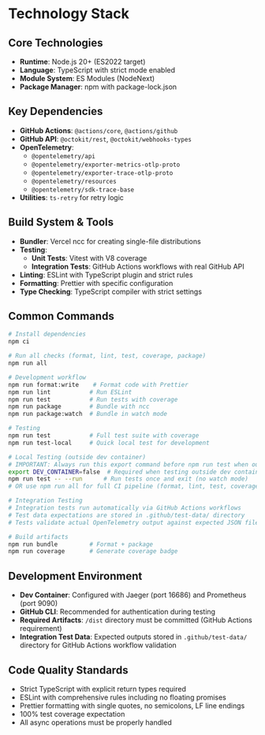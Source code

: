 # Technology Stack

## Core Technologies

- **Runtime**: Node.js 20+ (ES2022 target)
- **Language**: TypeScript with strict mode enabled
- **Module System**: ES Modules (NodeNext)
- **Package Manager**: npm with package-lock.json

## Key Dependencies

- **GitHub Actions**: `@actions/core`, `@actions/github`
- **GitHub API**: `@octokit/rest`, `@octokit/webhooks-types`
- **OpenTelemetry**:
  - `@opentelemetry/api`
  - `@opentelemetry/exporter-metrics-otlp-proto`
  - `@opentelemetry/exporter-trace-otlp-proto`
  - `@opentelemetry/resources`
  - `@opentelemetry/sdk-trace-base`
- **Utilities**: `ts-retry` for retry logic

## Build System & Tools

- **Bundler**: Vercel ncc for creating single-file distributions
- **Testing**:
  - **Unit Tests**: Vitest with V8 coverage
  - **Integration Tests**: GitHub Actions workflows with real GitHub API
- **Linting**: ESLint with TypeScript plugin and strict rules
- **Formatting**: Prettier with specific configuration
- **Type Checking**: TypeScript compiler with strict settings

## Common Commands

```bash
# Install dependencies
npm ci

# Run all checks (format, lint, test, coverage, package)
npm run all

# Development workflow
npm run format:write    # Format code with Prettier
npm run lint           # Run ESLint
npm run test           # Run tests with coverage
npm run package        # Bundle with ncc
npm run package:watch  # Bundle in watch mode

# Testing
npm run test           # Full test suite with coverage
npm run test-local     # Quick local test for development

# Local Testing (outside dev container)
# IMPORTANT: Always run this export command before npm run test when outside dev container
export DEV_CONTAINER=false  # Required when testing outside dev container
npm run test -- --run      # Run tests once and exit (no watch mode)
# OR use npm run all for full CI pipeline (format, lint, test, coverage, package)

# Integration Testing
# Integration tests run automatically via GitHub Actions workflows
# Test data expectations are stored in .github/test-data/ directory
# Tests validate actual OpenTelemetry output against expected JSON files

# Build artifacts
npm run bundle         # Format + package
npm run coverage       # Generate coverage badge
```

## Development Environment

- **Dev Container**: Configured with Jaeger (port 16686) and Prometheus
  (port 9090)
- **GitHub CLI**: Recommended for authentication during testing
- **Required Artifacts**: `/dist` directory must be committed (GitHub Actions
  requirement)
- **Integration Test Data**: Expected outputs stored in `.github/test-data/`
  directory for GitHub Actions workflow validation

## Code Quality Standards

- Strict TypeScript with explicit return types required
- ESLint with comprehensive rules including no floating promises
- Prettier formatting with single quotes, no semicolons, LF line endings
- 100% test coverage expectation
- All async operations must be properly handled
